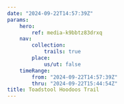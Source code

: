 ```yaml
---
date: "2024-09-22T14:57:39Z"
params:
    hero:
        ref: media-k9bbtz83drxq
    nav:
        collection:
            trails: true
        place:
            us/ut: false
    timeRange:
        from: "2024-09-22T14:57:39Z"
        thru: "2024-09-22T15:44:54Z"
title: Toadstool Hoodoos Trail
---
```

